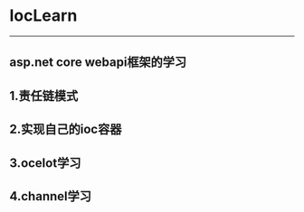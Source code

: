 # IocLearn
---
asp.net core webapi框架的学习
---
1.责任链模式
---
2.实现自己的ioc容器
---
3.ocelot学习
---
4.channel学习
---
